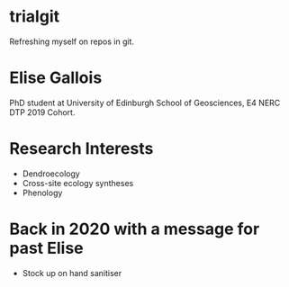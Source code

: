 # trialgit
Refreshing myself on repos in git. 

# Elise Gallois
PhD student at University of Edinburgh School of Geosciences, E4 NERC DTP 2019 Cohort.

# Research Interests
- Dendroecology
- Cross-site ecology syntheses
- Phenology

# Back in 2020 with a message for past Elise
- Stock up on hand sanitiser